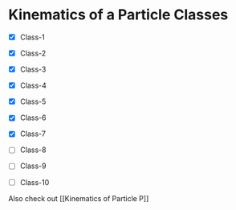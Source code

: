 # Kinematics of a Particle Classes
- [x] Class-1
- [x] Class-2
- [x] Class-3
- [x] Class-4
- [x] Class-5
- [x] Class-6
- [x] Class-7
- [ ] Class-8
- [ ] Class-9
- [ ] Class-10



Also check out [[Kinematics of Particle P]]